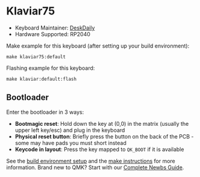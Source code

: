 # Klaviar75

* Keyboard Maintainer: [DeskDaily](https://github.com/DeskDaily)
* Hardware Supported: RP2040

Make example for this keyboard (after setting up your build environment):

    make klaviar75:default
	
Flashing example for this keyboard:

    make klaviar:default:flash

## Bootloader

Enter the bootloader in 3 ways:

* **Bootmagic reset**: Hold down the key at (0,0) in the matrix (usually the upper left key/esc) and plug in the keyboard
* **Physical reset button**: Briefly press the button on the back of the PCB - some may have pads you must short instead
* **Keycode in layout**: Press the key mapped to `QK_BOOT` if it is available

See the [build environment setup](https://docs.qmk.fm/#/getting_started_build_tools) and the [make instructions](https://docs.qmk.fm/#/getting_started_make_guide) for more information. Brand new to QMK? Start with our [Complete Newbs Guide](https://docs.qmk.fm/#/newbs).
